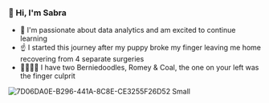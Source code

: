 ### 👋 Hi, I'm Sabra

 - 🌱 I'm passionate about data analytics and am excited to continue learning
 - ☝️ I started this journey after my puppy broke my finger leaving me home recovering from 4 separate surgeries
 - 🐕‍🦺🐕‍🦺 I have two Berniedoodles, Romey & Coal, the one on your left was the finger culprit 

![7D06DA0E-B296-441A-8C8E-CE3255F26D52 Small](https://user-images.githubusercontent.com/120127745/212431093-aa4327fd-8878-4bb6-9d5c-0429a006d8b5.jpeg)








